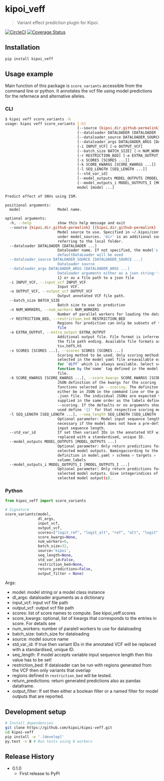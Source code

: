 # kipoi_veff
> Variant effect prediction plugin for Kipoi.

[![CircleCI](https://circleci.com/gh/kipoi/kipoi-veff.svg?style=svg)](https://circleci.com/gh/kipoi/kipoi-veff)
[![Coverage Status](https://coveralls.io/repos/github/kipoi/kipoi-veff/badge.svg?branch=master)](https://coveralls.io/github/kipoi/kipoi-veff?branch=master)

## Installation

```sh
pip install kipoi_veff
```

## Usage example

Main function of this package is `score_variants` accessible from the command line or python. It annotates the vcf file using model predictions for the refernece and alternative alleles.

### CLI
```bash
$ kipoi veff score_variants -h
usage: kipoi veff score_variants [-h]
                                 [--source {kipoi,dir,github-permalink} [{kipoi,dir,github-permalink} ...]]
                                 [--dataloader DATALOADER [DATALOADER ...]]
                                 [--dataloader_source DATALOADER_SOURCE [DATALOADER_SOURCE ...]]
                                 [--dataloader_args DATALOADER_ARGS [DATALOADER_ARGS ...]]
                                 [-i INPUT_VCF] [-o OUTPUT_VCF]
                                 [--batch_size BATCH_SIZE] [-n NUM_WORKERS]
                                 [-r RESTRICTION_BED] [-e EXTRA_OUTPUT]
                                 [-s SCORES [SCORES ...]]
                                 [-k SCORE_KWARGS [SCORE_KWARGS ...]]
                                 [-l SEQ_LENGTH [SEQ_LENGTH ...]]
                                 [--std_var_id]
                                 [--model_outputs MODEL_OUTPUTS [MODEL_OUTPUTS ...]]
                                 [--model_outputs_i MODEL_OUTPUTS_I [MODEL_OUTPUTS_I ...]]
                                 model [model ...]

Predict effect of SNVs using ISM.

positional arguments:
  model                 Model name.

optional arguments:
  -h, --help            show this help message and exit
  --source {kipoi,dir,github-permalink} [{kipoi,dir,github-permalink} ...]
                        Model source to use. Specified in ~/.kipoi/config.yaml
                        under model_sources. 'dir' is an additional source
                        referring to the local folder.
  --dataloader DATALOADER [DATALOADER ...]
                        Dataloader name. If not specified, the model's
                        defaultDataLoader will be used
  --dataloader_source DATALOADER_SOURCE [DATALOADER_SOURCE ...]
                        Dataloader source
  --dataloader_args DATALOADER_ARGS [DATALOADER_ARGS ...]
                        Dataloader arguments either as a json string:'{"arg1":
                        1} or as a file path to a json file
  -i INPUT_VCF, --input_vcf INPUT_VCF
                        Input VCF.
  -o OUTPUT_VCF, --output_vcf OUTPUT_VCF
                        Output annotated VCF file path.
  --batch_size BATCH_SIZE
                        Batch size to use in prediction
  -n NUM_WORKERS, --num_workers NUM_WORKERS
                        Number of parallel workers for loading the dataset
  -r RESTRICTION_BED, --restriction_bed RESTRICTION_BED
                        Regions for prediction can only be subsets of this bed
                        file
  -e EXTRA_OUTPUT, --extra_output EXTRA_OUTPUT
                        Additional output file. File format is inferred from
                        the file path ending. Available file formats are:
                        tsv,hdf5,h5
  -s SCORES [SCORES ...], --scores SCORES [SCORES ...]
                        Scoring method to be used. Only scoring methods
                        selected in the model yaml file areavailable except
                        for `diff` which is always available. Select scoring
                        function by the`name` tag defined in the model yaml
                        file.
  -k SCORE_KWARGS [SCORE_KWARGS ...], --score_kwargs SCORE_KWARGS [SCORE_KWARGS ...]
                        JSON definition of the kwargs for the scoring
                        functions selected in --scoring. The definiton can
                        either be in JSON in the command line or the path of a
                        .json file. The individual JSONs are expected to be
                        supplied in the same order as the labels defined in
                        --scoring. If the defaults or no arguments should be
                        used define '{}' for that respective scoring method.
  -l SEQ_LENGTH [SEQ_LENGTH ...], --seq_length SEQ_LENGTH [SEQ_LENGTH ...]
                        Optional parameter: Model input sequence length -
                        necessary if the model does not have a pre-defined
                        input sequence length.
  --std_var_id          If set then variant IDs in the annotated VCF will be
                        replaced with a standardised, unique ID.
  --model_outputs MODEL_OUTPUTS [MODEL_OUTPUTS ...]
                        Optional parameter: Only return predictions for the
                        selected model outputs. Namingaccording to the
                        definition in model.yaml > schema > targets >
                        column_labels
  --model_outputs_i MODEL_OUTPUTS_I [MODEL_OUTPUTS_I ...]
                        Optional parameter: Only return predictions for the
                        selected model outputs. Give integerindices of the
                        selected model output(s).
```

### Python

```python
from kipoi_veff import score_variants

# Signature
score_variants(model,
               dl_args,
               input_vcf,
               output_vcf,
               scores=["logit_ref", "logit_alt", "ref", "alt", "logit", "diff"],
               score_kwargs=None,
               num_workers=0,
               batch_size=32,
               source='kipoi',
               seq_length=None,
               std_var_id=False,
               restriction_bed=None,
               return_predictions=False,
               output_filter = None)
```

Args:
- model: model string or a model class instance
- dl_args: dataloader arguments as a dictionary
- input_vcf: input vcf file path
- output_vcf: output vcf file path
- scores: list of score names to compute. See kipoi_veff.scores
- score_kwargs: optional, list of kwargs that corresponds to the entries in score. For details see 
- num_workers: number of paralell workers to use for dataloading
- batch_size: batch_size for dataloading
- source: model source name
- std_var_id: If true then variant IDs in the annotated VCF will be replaced with a standardised, unique ID.
- seq_length: If model accepts variable input sequence length then this value has to be set!
- restriction_bed: If dataloader can be run with regions generated from the VCF then only variants that overlap
- regions defined in `restriction_bed` will be tested.
- return_predictions: return generated predictions also as pandas dataframe.
- output_filter: If set then either a boolean filter or a named filter for model outputs that are reported.


## Development setup

```sh
# Install dependencies
git clone https://github.com/kipoi/kipoi-veff.git
cd kipoi-veff
pip install -e '.[develop]'
py.test -n 8 # Run tests using 8 workers
```


## Release History

* 0.1.0
    * First release to PyPI
